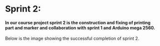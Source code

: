 # Sprint 2:
#### In our course project sprint 2 is the construction and fixing of printing part and marker and collaboration with sprint 1 and Arduino mega 2560.
Below is the image showing the successful completion of sprint 2.
  